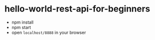 # hello-world-rest-api-for-beginners


- npm install
- npm start
- open `localhost/8888` in your browser
